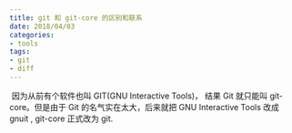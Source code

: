 ```yaml
---
title: git 和 git-core 的区别和联系
date: 2018/04/03
categories:
- tools
tags:
- git
- diff
---
```


​        因为从前有个软件也叫 GIT(GNU Interactive Tools)， 结果 Git 就只能叫 git-core。但是由于 Git 的名气实在太大，后来就把 GNU Interactive Tools 改成  gnuit , git-core 正式改为 git.